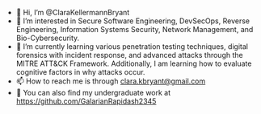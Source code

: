 - 💼 Hi, I’m @ClaraKellermannBryant
- 👀 I’m interested in Secure Software Engineering, DevSecOps, Reverse Engineering, Information Systems Security, Network Management, and Bio-Cybersecurity.
- 🌱 I’m currently learning various penetration testing techniques, digital forensics with incident response, and advanced attacks through the MITRE ATT&CK Framework. Additionally, I am learning how to evaluate cognitive factors in why attacks occur.
- 📫 How to reach me is through clara.kbryant@gmail.com
- 🦄 You can also find my undergraduate work at https://github.com/GalarianRapidash2345

<!---
Please feel free to view my projects and bookmark my e-portfolio.
--->
